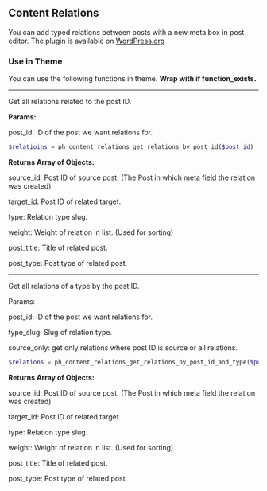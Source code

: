 ## Content Relations

You can add typed relations between posts with a new meta box in post editor. The plugin is available on [WordPress.org](https://wordpress.org/plugins/content-relations/)

### Use in Theme

You can use the following functions in theme. **Wrap with if function_exists.**

---

Get all relations related to the post ID.

**Params:**

post_id: ID of the post we want relations for.


```php
$relatioins = ph_content_relations_get_relations_by_post_id($post_id)
```

**Returns Array of Objects:**

source_id: Post ID of source post. (The Post in which meta field the relation was created)
 
target_id: Post ID of related target.

type: Relation type slug.
 
weight: Weight of relation in list. (Used for sorting) 

post_title: Title of related post.
 
post_type: Post type of related post.

---

Get all relations of a type by the post ID.

Params:

post_id: ID of the post we want relations for.

type_slug: Slug of relation type.

source_only: get only relations where post ID is source or all relations.

```php
$relations = ph_content_relations_get_relations_by_post_id_and_type($post_id, $relation_type, $source_only = true);
```

**Returns Array of Objects:**

source_id: Post ID of source post. (The Post in which meta field the relation was created)
 
target_id: Post ID of related target.

type: Relation type slug.
 
weight: Weight of relation in list. (Used for sorting) 

post_title: Title of related post.
 
post_type: Post type of related post.